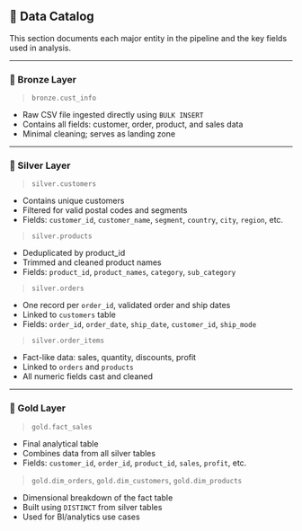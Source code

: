 ## 📖 Data Catalog

This section documents each major entity in the pipeline and the key fields used in analysis.

---

### 🔸 Bronze Layer
> `bronze.cust_info`  
- Raw CSV file ingested directly using `BULK INSERT`
- Contains all fields: customer, order, product, and sales data
- Minimal cleaning; serves as landing zone

---

### 🔸 Silver Layer

> `silver.customers`  
- Contains unique customers  
- Filtered for valid postal codes and segments  
- Fields: `customer_id`, `customer_name`, `segment`, `country`, `city`, `region`, etc.

> `silver.products`  
- Deduplicated by product_id  
- Trimmed and cleaned product names  
- Fields: `product_id`, `product_names`, `category`, `sub_category`

> `silver.orders`  
- One record per `order_id`, validated order and ship dates  
- Linked to `customers` table  
- Fields: `order_id`, `order_date`, `ship_date`, `customer_id`, `ship_mode`

> `silver.order_items`  
- Fact-like data: sales, quantity, discounts, profit  
- Linked to `orders` and `products`  
- All numeric fields cast and cleaned  

---

### 🔸 Gold Layer

> `gold.fact_sales`  
- Final analytical table  
- Combines data from all silver tables  
- Fields: `customer_id`, `order_id`, `product_id`, `sales`, `profit`, etc.

> `gold.dim_orders`, `gold.dim_customers`, `gold.dim_products`  
- Dimensional breakdown of the fact table  
- Built using `DISTINCT` from silver tables  
- Used for BI/analytics use cases


